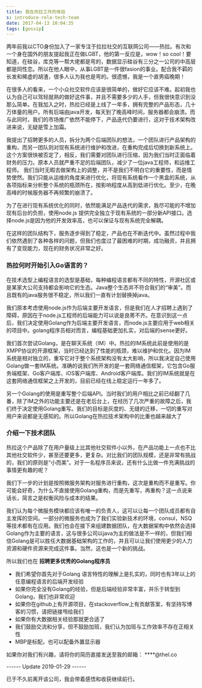 ```yaml
---
title: 我在热拉工作的体验
s: introduce-rela-tech-team
date: 2017-04-13 10:04:35
tags: [gossip]
---
```


两年前我以CTO身份加入了一家专注于拉拉社交的互联网公司——热拉。有次和一个身在国外的朋友提起我正在做LGBT，他的第一反应是，wow！so cool！要知道，在硅谷，库克等一帮大佬都是弯的，数据显示硅谷有三分之一公司的中高层都是同性恋。所以在他人眼中，从事LGBT是一件很fasion的事业。配合我不羁的长发和稀虚的胡渣，很多人认为我也是弯的。很遗憾，我是一个直男癌晚期！

在很多人的看来，一个小众社交软件应该是很简单的，做好它应该不难。起初我也认为自己可以驾轻就熟的做好这件事，并且不需要多少的人手，但我很快意识到没那么简单。在我加入之时，热拉已经是上线了一年多，拥有完整的产品形态，几十万体量的用户。所有后端由java开发，每天到了晚高峰时间，服务器都会崩溃。而与此同时，我们的市场推广依然不能停下，产品迭代仍要进行，这对于技术架构改进来说，无疑是雪上加霜。

我提出了招聘更多的人员，拆分为两个后端团队的想法，一个团队进行产品架构的重构，而另一团队则对现有系统进行维护和改进，在重构完成后切换到新系统上。这个方案很快被否定了，相反，我们需要对团队进行压缩，因为我们当时正面临着财务的压力。原本人员就严重不足的后端团队，减少了一位java工程师，和运维工程师。
我们当时无暇去做架构上的调整，并不是我们不明白它的重要性，而是情势使然。我们只能从运维的角度来进行优化，将现有系统看作一个黑盒的系统，从各项指标来分析整个系统的瓶颈所在，按影响程度从高到低进行优化。至少，在晚高峰的时候服务器不再频繁的崩溃了。

为了在进行现有系统优化的同时，依然能满足产品迭代的需求，我尽可能的不增加现有后台的负担，使用node.js 提供完全独立于现有系统的一部分新API接口。选择node.js是因为他的开发效率高，也可以保证与现有系统完全解耦。

在这样的团队结构下，服务逐步得到了稳定，产品也在不断迭代中。虽然过程中我们依然遇到了各种各样的问题，但我们也度过了最困难的时期，成功融资，并且拥有了变现能力，现在的财务状况非常之好。

### 热拉何时开始引入Go语言的？

在技术选型上编程语言的选型是基础，每种编程语言都有不同的特性，开源社区或是某家大公司支持都会影响它的生态。Java整个生态并不符合我们的“审美”。而且既有的java服务很不稳定，所以我们一直有计划替换掉java。

我们原本考虑使用node.js作为后端主要开发语言，但是我们在人才招聘上遇到了障碍，原因在于node.js工程师的后端能力可以说是良莠不齐。在意识到这一点后，我们决定使用Golang作为后端主要开发语言，而node.js主要应用于web相关的项目中。golang程序员相对而言，编程基础更加扎实，对后端的sense更好。

我们首次尝试Golang，是在聊天系统（IM）中。热拉的IM系统此前是使用的是XMPP协议的开源框架，当时已经达到了性能的瓶颈，难以维护和优化。因为IM系统是相对独立的，重写它对于整个系统架构没有太大影响，所以我决定自己使用Golang做一套IM系统。准确的说我们所开发的是一套网络通信框架，它包含Go服务端框架、Go客户端库、iOS客户端库、Android客户端库。我们的IM系统就是在这套网络通信框架之上开发的，目前已经在线上稳定运行一年多了。

另一个Golang的使用是重写整个后端API。当时我们的用户相比之前已经翻了几番，除了IM之外的功能主要还是在老后台上，在经历了几次严重的故障之后，我们终于决定使用Golang重写。我们的目标是灰度的、无缝的迁移，一切的重写对用户来说都是无感知的。所以Golang在热拉技术架构中的比重也越来越大了

### 介绍一下技术团队

热拉这个产品除了在用户量级上比其他社交软件小以外，在产品功能上一点也不比其他社交软件少，甚至还要更多，更复杂。对比我们的团队规模，还是非常有挑战的，我们的原则是“小而美”。对于一名程序员来说，还有什么比做一件充满挑战的事情更有趣的呢？

我们下一步的计划是按照微服务架构对服务进行重构，这次是重构而不是重写。你可能会好奇，为什么不直接使用Golang重构，而是先重写，再重构？这一点说来话长，简言之是权衡风险与成本的结果。

我们认为每个微服务模块都应该有唯一的负责人，这可以让每一个团队成员都有自主发挥的空间。一部分的微服务也成为了我们实验新技术的环境，consul，NSQ等技术都有在应用。我们也会在接下来组建数据团队，在大数据架构中依然会选择Golang作为主要的语言，这与很多公司以java为主的做法是不一样的，但我们相信Golang是可以胜任大数据基础架构的工作的，并且可以让我们使用更少的人力资源和硬件资源来完成这件事。当然，这也是一个新的挑战。

所以我们也在 **招聘更多优秀的Golang程序员**

* 我们希望你首先对于Golang 语言特性的理解上是扎实的，同时也有3年以上的任意编程语言的后端开发经验
* 如果你完全没有Golang的经验，但是后端经验非常丰富，并乐于转型到Golang，我们也非常欢迎
* 如果你在github上有开源项目，在stackoverflow上有贡献答案，有坚持写博客的习惯，请把链接甩给我们
* 如果你有大数据相关经验那就更合适了
* 我们鼓励交流和分享，但不鼓励加班，我们认为加班与工作效率不存在正相关性
* MBP是标配，也可以配备外置显示器

如果你对我们有兴趣，请将你的简历直接发送至我的邮箱： \*\*\*\*@thel.co

------ Update 2019-01-29 ------

已于不久前离开该公司，我会带着感悟和收获继续前行。

